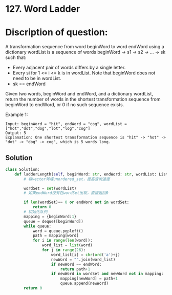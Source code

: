 # 127. Word Ladder

# Discription of question:
A transformation sequence from word beginWord to word endWord using a dictionary wordList is a sequence of words beginWord -> s1 -> s2 -> ... -> sk such that:
* Every adjacent pair of words differs by a single letter.
* Every si for 1 <= i <= k is in wordList. Note that beginWord does not need to be in wordList.
* sk == endWord

Given two words, beginWord and endWord, and a dictionary wordList, return the number of words in the shortest transformation sequence from beginWord to endWord, or 0 if no such sequence exists.

Example 1:

```
Input: beginWord = "hit", endWord = "cog", wordList = ["hot","dot","dog","lot","log","cog"]
Output: 5
Explanation: One shortest transformation sequence is "hit" -> "hot" -> "dot" -> "dog" -> cog", which is 5 words long.
```

## Solution

```py
class Solution:
    def ladderLength(self, beginWord: str, endWord: str, wordList: List[str]) -> int:
        # 将vector转成unordered_set，提高查询速度

        wordSet = set(wordList)
        # 如果endWord没有在wordSet出现，直接返回0

        if len(wordSet)== 0 or endWord not in wordSet:
            return 0
        # 初始化队列
        mapping = {beginWord:1}
        queue = deque([beginWord]) 
        while queue:
            word = queue.popleft()
            path = mapping[word]
            for i in range(len(word)):
                word_list = list(word)
                for j in range(26):
                    word_list[i] = chr(ord('a')+j)
                    newWord = "".join(word_list)
                    if newWord == endWord:
                        return path+1
                    if newWord in wordSet and newWord not in mapping:
                        mapping[newWord] = path+1
                        queue.append(newWord)                      
        return 0
```